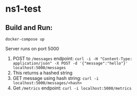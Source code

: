 # ns1-test

## Build and Run: 
```
docker-compose up
```
Server runs on port 5000

1. POST to `/messages` endpoint: `curl -i -H "Content-Type: application/json" -X POST -d '{"message":"hello"}' localhost:5000/messages`
2. This returns a hashed string
3. GET message using hash string: `curl -i localhost:5000/messages/<hash>`
4. Get `/metrics` endpoint: `curl -i localhost:5000/metrics`